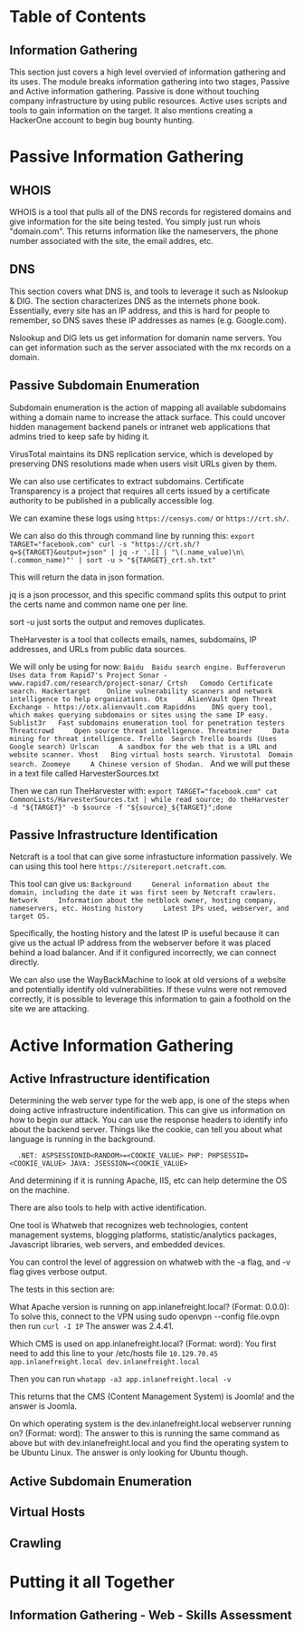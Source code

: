 # Table of Contents

## Information Gathering

This section just covers a high level overvied of information gathering and its uses. The module breaks information gathering into two stages, Passive and Active information gathering. Passive is done without touching company infrastructure by using public resources. Active uses scripts and tools to gain information on the target. It also mentions creating a HackerOne account to begin bug bounty hunting.

# Passive Information Gathering

## WHOIS

WHOIS is a tool that pulls all of the DNS records for registered domains and give information for the site being tested. You simply just run whois "domain.com". This returns information like the nameservers, the phone number associated with the site, the email addres, etc.

## DNS

This section covers what DNS is, and tools to leverage it such as Nslookup & DIG. The section characterizes DNS as the internets phone book. Essentially, every site has an IP address, and this is hard for people to remember, so DNS saves these IP addresses as names (e.g. Google.com).

Nslookup and DIG lets us get information for domanin name servers. You can get information such as the server associated with the mx records on a domain.  

## Passive Subdomain Enumeration

Subdomain enumeration is the action of mapping all available subdomains withing a domain name to increase the attack surface. This could uncover hidden management backend panels or intranet web applications that admins tried to keep safe by hiding it.

VirusTotal maintains its DNS replication service, which is developed by preserving DNS resolutions made when users visit URLs given by them.

We can also use certificates to extract subdomains. Certificate Transparency is a project that requires all certs issued by a certificate authority to be published in a publically accessible log.

We can examine these logs using `https://censys.com/` or `https://crt.sh/`.

We can also do this through command line by running this:
`export TARGET="facebook.com"
curl -s "https://crt.sh/?q=${TARGET}&output=json" | jq -r '.[] | "\(.name_value)\n\(.common_name)"' | sort -u > "${TARGET}_crt.sh.txt"
`

This will return the data in json formation. 

jq is a json processor, and this specific command splits this output to print the certs name and common name one per line. 

sort -u just sorts the output and removes duplicates.

TheHarvester is a tool that collects emails, names, subdomains, IP addresses, and URLs from public data sources.

We will only be using for now:
`Baidu 	Baidu search engine.
Bufferoverun 	Uses data from Rapid7's Project Sonar - www.rapid7.com/research/project-sonar/
Crtsh 	Comodo Certificate search.
Hackertarget 	Online vulnerability scanners and network intelligence to help organizations.
Otx 	AlienVault Open Threat Exchange - https://otx.alienvault.com
Rapiddns 	DNS query tool, which makes querying subdomains or sites using the same IP easy.
Sublist3r 	Fast subdomains enumeration tool for penetration testers
Threatcrowd 	Open source threat intelligence.
Threatminer 	Data mining for threat intelligence.
Trello 	Search Trello boards (Uses Google search)
Urlscan 	A sandbox for the web that is a URL and website scanner.
Vhost 	Bing virtual hosts search.
Virustotal 	Domain search.
Zoomeye 	A Chinese version of Shodan.
`
And we will put these in a text file called HarvesterSources.txt

Then we can run TheHarvester with:
`export TARGET="facebook.com"
cat CommonLists/HarvesterSources.txt | while read source; do theHarvester -d "${TARGET}" -b $source -f "${source}_${TARGET}";done
`

## Passive Infrastructure Identification

Netcraft is a tool that can give some infrastucture information passively. We can using this tool here `https://sitereport.netcraft.com`.

This tool can give us:
`Background 	General information about the domain, including the date it was first seen by Netcraft crawlers.
Network 	Information about the netblock owner, hosting company, nameservers, etc.
Hosting history 	Latest IPs used, webserver, and target OS.`

Specifically, the hosting history and the latest IP is useful because it can give us the actual IP address from the webserver before it was placed behind a load balancer. And if it configured incorrectly, we can connect directly.

We can also use the WayBackMachine to look at old versions of a website and potentially identify old vulnerabilities. If these vulns were not removed correctly, it is possible to leverage this information to gain a foothold on the site we are attacking.

# Active Information Gathering

## Active Infrastructure identification

Determining the web server type for the web app, is one of the steps when doing active infrastructure indentification. This can give us information on how to begin our attack. You can use the response headers to identify info about the backend server. Things like the cookie, can tell you about what language is running in the background.

`   .NET: ASPSESSIONID<RANDOM>=<COOKIE_VALUE>
    PHP: PHPSESSID=<COOKIE_VALUE>
    JAVA: JSESSION=<COOKIE_VALUE>
`

And determining if it is running Apache, IIS, etc can help determine the OS on the machine.

There are also tools to help with active identification.

One tool is Whatweb that recognizes web technologies, content management systems, blogging platforms, statistic/analytics packages, Javascript libraries, web servers, and embedded devices.

You can control the level of aggression on whatweb with the -a flag, and -v flag gives verbose output.

The tests in this section are:

What Apache version is running on app.inlanefreight.local? (Format: 0.0.0):
To solve this, connect to the VPN using sudo openvpn --config file.ovpn
then run `curl -I IP`
The answer was 2.4.41. 

Which CMS is used on app.inlanefreight.local? (Format: word):
You first need to add this line to your /etc/hosts file `10.129.70.45 app.inlanefreight.local dev.inlanefreight.local`

Then you can run `whatapp -a3 app.inlanefreight.local -v`

This returns that the CMS (Content Management System) is Joomla! and the answer is Joomla.

On which operating system is the dev.inlanefreight.local webserver running on? (Format: word):
The answer to this is running the same command as above but with dev.inlanefreight.local and you find the operating system to be Ubuntu Linux. The answer is only looking for Ubuntu though.

## Active Subdomain Enumeration

## Virtual Hosts

## Crawling

# Putting it all Together

## Information Gathering - Web - Skills Assessment

